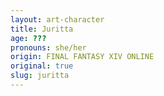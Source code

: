 ```yaml
---
layout: art-character
title: Juritta
age: ???
pronouns: she/her
origin: FINAL FANTASY XIV ONLINE
original: true
slug: juritta
---
```

